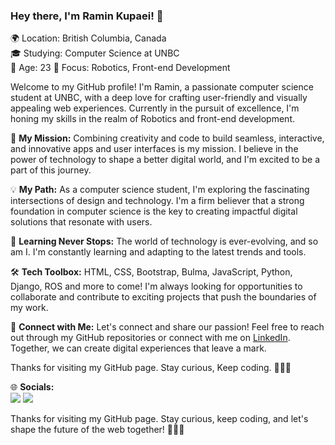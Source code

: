 ### Hey there, I'm Ramin Kupaei! 👋

🌍 Location: British Columbia, Canada  
🎓 Studying: Computer Science at UNBC  
🎉 Age: 23
🚀 Focus: Robotics, Front-end Development

Welcome to my GitHub profile! I'm Ramin, a passionate computer science student at UNBC, with a deep love for crafting user-friendly and visually appealing web experiences. Currently in the pursuit of excellence, I'm honing my skills in the realm of Robotics and front-end development.

🔭 **My Mission:** Combining creativity and code to build seamless, interactive, and innovative apps and user interfaces is my mission. I believe in the power of technology to shape a better digital world, and I'm excited to be a part of this journey.

💡 **My Path:** As a computer science student, I'm exploring the fascinating intersections of design and technology. I'm a firm believer that a strong foundation in computer science is the key to creating impactful digital solutions that resonate with users.

🌱 **Learning Never Stops:** The world of technology is ever-evolving, and so am I. I'm constantly learning and adapting to the latest trends and tools.

🛠️ **Tech Toolbox:** HTML, CSS, Bootstrap, Bulma, JavaScript, Python, Django, ROS and more to come! I'm always looking for opportunities to collaborate and contribute to exciting projects that push the boundaries of my work.

🌟 **Connect with Me:** Let's connect and share our passion! Feel free to reach out through my GitHub repositories or connect with me on [LinkedIn](https://www.linkedin.com/in/raminkupaei). Together, we can create digital experiences that leave a mark.

Thanks for visiting my GitHub page. Stay curious, Keep coding. 🚀👨‍💻

🌐 **Socials:**  
[<img src="https://img.icons8.com/color/24/000000/linkedin.png"/>](https://www.linkedin.com/in/ramin-kupaei-7201811bb)
[<img src="https://img.icons8.com/color/24/000000/telegram-app--v4.png"/>](https://t.me/ramiin_kp)



Thanks for visiting my GitHub page. Stay curious, keep coding, and let's shape the future of the web together! 🚀👨‍💻

